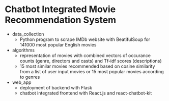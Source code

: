 # Chatbot Integrated Movie Recommendation System
- data_collection
  - Python program to scrape IMDb website with BeatifulSoup for 141000 most popular English movies
- algorithms
  - representation of movies with combined vectors of occurance counts (genre, directors and casts) and Tf-idf scores (descriptions)
  - 15 most similar movies recommended based on cosine similarity from a list of user input movies or 15 most popular movies according to genres
- web_app
  - deployment of backend with Flask
  - chatbot integrated frontend with React.js and react-chatbot-kit 
